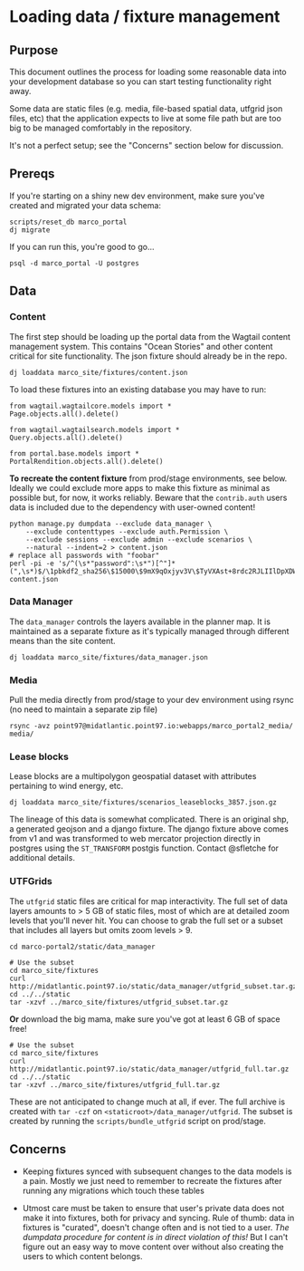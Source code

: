 # Loading data / fixture management

## Purpose

This document outlines the process for loading some reasonable data into 
your development database so you can start testing functionality right away.

Some data are static files (e.g. media, file-based spatial data, utfgrid json files, etc)
 that the application expects to live at some file path but are too big to be managed comfortably in the repository.

It's not a perfect setup; see the "Concerns" section below for discussion.

## Prereqs

If you're starting on a shiny new dev environment, make sure you've created and
migrated your data schema:

```
scripts/reset_db marco_portal
dj migrate
```

If you can run this, you're good to go...

```
psql -d marco_portal -U postgres 
```

## Data 


### Content

The first step should be loading up the portal data from the Wagtail content management system. This contains "Ocean Stories" and other content critical for site functionality. 
The json fixture should already be in the repo.

```
dj loaddata marco_site/fixtures/content.json
```

To load these fixtures into an existing database you may have to run:

```
from wagtail.wagtailcore.models import *
Page.objects.all().delete()

from wagtail.wagtailsearch.models import *
Query.objects.all().delete()

from portal.base.models import *
PortalRendition.objects.all().delete()
```

**To recreate the content fixture** from prod/stage environments, see below. 
Ideally we could exclude more apps to make this fixture as minimal as possible 
but, for now, it works reliably. Beware that the `contrib.auth` users data is included
due to the dependency with user-owned content!

```
python manage.py dumpdata --exclude data_manager \
    --exclude contenttypes --exclude auth.Permission \
    --exclude sessions --exclude admin --exclude scenarios \
    --natural --indent=2 > content.json
# replace all passwords with "foobar"
perl -pi -e 's/^(\s*"password":\s*")[^"]*(",\s*)$/\1pbkdf2_sha256\$15000\$9mX9qOxjyv3V\$TyVXAst+8rdc2RJLIIlDpXDW+ZuRV8G9+gM2GIz8LYE=\2/g;' content.json
```

### Data Manager

The `data_manager` controls the layers available in the planner map. It is maintained
as a separate fixture as it's typically managed through different means than the 
site content.

```
dj loaddata marco_site/fixtures/data_manager.json
```

### Media

Pull the media directly from prod/stage to your dev environment using rsync (no need to maintain a separate zip file)

```
rsync -avz point97@midatlantic.point97.io:webapps/marco_portal2_media/ media/
```

### Lease blocks

Lease blocks are a multipolygon geospatial dataset with attributes pertaining 
to wind energy, etc. 

```
dj loaddata marco_site/fixtures/scenarios_leaseblocks_3857.json.gz
```

The lineage of this data is somewhat complicated. There is an original shp, a
generated geojson and a django fixture. The django fixture above comes from v1 and was transformed to web mercator projection directly in postgres using the `ST_TRANSFORM` postgis function. Contact @sfletche for additional details.

### UTFGrids

The `utfgrid` static files are critical for map interactivity. The full set of 
data layers amounts to > 5 GB of static files, most of which are at detailed zoom
levels that you'll never hit. You can choose to grab the full set or a subset that
includes all layers but omits zoom levels > 9. 

```
cd marco-portal2/static/data_manager

# Use the subset
cd marco_site/fixtures
curl http://midatlantic.point97.io/static/data_manager/utfgrid_subset.tar.gz
cd ../../static
tar -xzvf ../marco_site/fixtures/utfgrid_subset.tar.gz  
```

**Or** download the big mama, make sure you've got at least 6 GB of space free!

```
# Use the subset
cd marco_site/fixtures
curl http://midatlantic.point97.io/static/data_manager/utfgrid_full.tar.gz
cd ../../static
tar -xzvf ../marco_site/fixtures/utfgrid_full.tar.gz  
```

These are not anticipated to change much at all, if ever. 
The full archive is created with `tar -czf` on `<staticroot>/data_manager/utfgrid`. 
The subset is created by running the `scripts/bundle_utfgrid` script on prod/stage.

## Concerns

* Keeping fixtures synced with subsequent changes to the data models is a pain.
 Mostly we just need to remember to recreate the fixtures after running any
 migrations which touch these tables

* Utmost care must be taken to ensure that user's private data does not make it
into fixtures, both for privacy and syncing. Rule of thumb: data in fixtures is 
"curated", doesn't change often and is not tied to a user. *The dumpdata procedure 
for content is in direct violation of this!* But I can't figure out an easy way 
to move content over without also creating the users to which content belongs.
